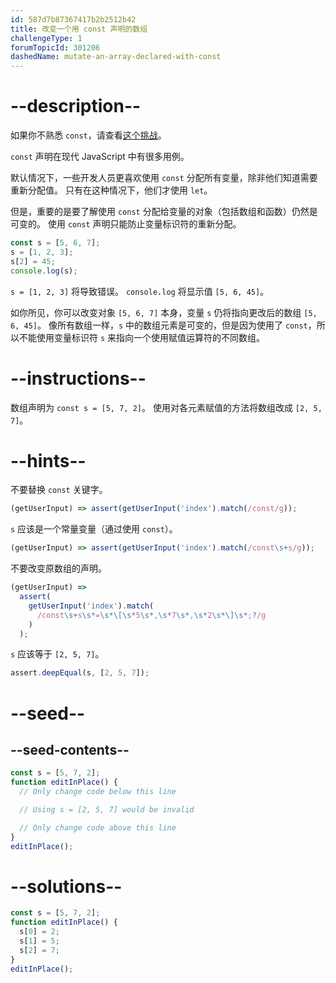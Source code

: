 ```yaml
---
id: 587d7b87367417b2b2512b42
title: 改变一个用 const 声明的数组
challengeType: 1
forumTopicId: 301206
dashedName: mutate-an-array-declared-with-const
---
```


# --description--

如果你不熟悉 `const`，请查看[这个挑战](https://platform-ui.topcoder.com/learn/freeCodeCamp/javascript-algorithms-and-data-structures/basic-javascript/declare-a-read-only-variable-with-the-const-keyword)。

`const` 声明在现代 JavaScript 中有很多用例。

默认情况下，一些开发人员更喜欢使用 `const` 分配所有变量，除非他们知道需要重新分配值。 只有在这种情况下，他们才使用 `let`。

但是，重要的是要了解使用 `const` 分配给变量的对象（包括数组和函数）仍然是可变的。 使用 `const` 声明只能防止变量标识符的重新分配。

```js
const s = [5, 6, 7];
s = [1, 2, 3];
s[2] = 45;
console.log(s);
```

`s = [1, 2, 3]` 将导致错误。 `console.log` 将显示值 `[5, 6, 45]`。

如你所见，你可以改变对象 `[5, 6, 7]` 本身，变量 `s` 仍将指向更改后的数组 `[5, 6, 45]`。 像所有数组一样，`s` 中的数组元素是可变的，但是因为使用了 `const`，所以不能使用变量标识符 `s` 来指向一个使用赋值运算符的不同数组。

# --instructions--

数组声明为 `const s = [5, 7, 2]`。 使用对各元素赋值的方法将数组改成 `[2, 5, 7]`。

# --hints--

不要替换 `const` 关键字。

```js
(getUserInput) => assert(getUserInput('index').match(/const/g));
```

`s` 应该是一个常量变量（通过使用 `const`）。

```js
(getUserInput) => assert(getUserInput('index').match(/const\s+s/g));
```

不要改变原数组的声明。

```js
(getUserInput) =>
  assert(
    getUserInput('index').match(
      /const\s+s\s*=\s*\[\s*5\s*,\s*7\s*,\s*2\s*\]\s*;?/g
    )
  );
```

`s` 应该等于 `[2, 5, 7]`。

```js
assert.deepEqual(s, [2, 5, 7]);
```

# --seed--

## --seed-contents--

```js
const s = [5, 7, 2];
function editInPlace() {
  // Only change code below this line

  // Using s = [2, 5, 7] would be invalid

  // Only change code above this line
}
editInPlace();
```

# --solutions--

```js
const s = [5, 7, 2];
function editInPlace() {
  s[0] = 2;
  s[1] = 5;
  s[2] = 7;
}
editInPlace();
```
